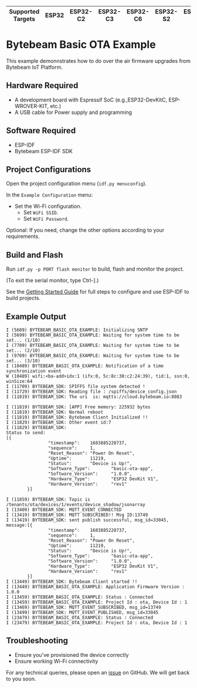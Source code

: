 | Supported Targets | ESP32 | ESP32-C2 | ESP32-C3 | ESP32-C6 | ESP32-S2 | ESP32-S3 |
| ----------------- | ----- | -------- | -------- | -------- | -------- | -------- |

# Bytebeam Basic OTA Example
This example demonnstrates how to do over the air firmware upgrades from Bytebeam IoT Platform.

## Hardware Required
- A development board with Espressif SoC (e.g.,ESP32-DevKitC, ESP-WROVER-KIT, etc.)
- A USB cable for Power supply and programming

## Software Required
- ESP-IDF
- Bytebeam ESP-IDF SDK

## Project Configurations

Open the project configuration menu (`idf.py menuconfig`).

In the `Example Configuration` menu:

- Set the Wi-Fi configuration.
  - Set `WiFi SSID`.
  - Set `WiFi Password`.

Optional: If you need, change the other options according to your requirements.

## Build and Flash

Run `idf.py -p PORT flash monitor` to build, flash and monitor the project.

(To exit the serial monitor, type Ctrl-].)

See the [Getting Started Guide](https://docs.espressif.com/projects/esp-idf/en/latest/get-started/index.html) for full steps to configure and use ESP-IDF to build projects.

## Example Output

```
I (5689) BYTEBEAM_BASIC_OTA_EXAMPLE: Initializing SNTP
I (5699) BYTEBEAM_BASIC_OTA_EXAMPLE: Waiting for system time to be set... (1/10)
I (7709) BYTEBEAM_BASIC_OTA_EXAMPLE: Waiting for system time to be set... (2/10)
I (9709) BYTEBEAM_BASIC_OTA_EXAMPLE: Waiting for system time to be set... (3/10)
I (10489) BYTEBEAM_BASIC_OTA_EXAMPLE: Notification of a time synchronization event
W (10489) wifi:<ba-add>idx:1 (ifx:0, 5c:8c:30:c2:24:39), tid:1, ssn:0, winSize:64
I (11709) BYTEBEAM_SDK: SPIFFS file system detected !
I (11729) BYTEBEAM_SDK: Reading file : /spiffs/device_config.json
I (11819) BYTEBEAM_SDK: The uri  is: mqtts://cloud.bytebeam.io:8883

I (11819) BYTEBEAM_SDK: [APP] Free memory: 225932 bytes
I (11819) BYTEBEAM_SDK: Normal reboot
I (11819) BYTEBEAM_SDK: Bytebeam Client Initialized !!
I (11829) BYTEBEAM_SDK: Other event id:7
I (11829) BYTEBEAM_SDK:
Status to send:
[{
                "timestamp":    1683885220737,
                "sequence":     1,
                "Reset_Reason": "Power On Reset",
                "Uptime":       11219,
                "Status":       "Device is Up!",
                "Software_Type":        "basic-ota-app",
                "Software_Version":     "1.0.0",
                "Hardware_Type":        "ESP32 DevKit V1",
                "Hardware_Version":     "rev1"
        }]

I (11859) BYTEBEAM_SDK: Topic is /tenants/ota/devices/1/events/device_shadow/jsonarray
I (13409) BYTEBEAM_SDK: MQTT_EVENT_CONNECTED
I (13419) BYTEBEAM_SDK: MQTT SUBSCRIBED!! Msg ID:13749
I (13419) BYTEBEAM_SDK: sent publish successful, msg_id=33045, message:[{
                "timestamp":    1683885220737,
                "sequence":     1,
                "Reset_Reason": "Power On Reset",
                "Uptime":       11219,
                "Status":       "Device is Up!",
                "Software_Type":        "basic-ota-app",
                "Software_Version":     "1.0.0",
                "Hardware_Type":        "ESP32 DevKit V1",
                "Hardware_Version":     "rev1"
        }]
I (13449) BYTEBEAM_SDK: Bytebeam Client started !!
I (13449) BYTEBEAM_BASIC_OTA_EXAMPLE: Application Firmware Version : 1.0.0
I (13459) BYTEBEAM_BASIC_OTA_EXAMPLE: Status : Connected
I (13459) BYTEBEAM_BASIC_OTA_EXAMPLE: Project Id : ota, Device Id : 1
I (13469) BYTEBEAM_SDK: MQTT_EVENT_SUBSCRIBED, msg_id=13749
I (13499) BYTEBEAM_SDK: MQTT_EVENT_PUBLISHED, msg_id=33045
I (23479) BYTEBEAM_BASIC_OTA_EXAMPLE: Status : Connected
I (23479) BYTEBEAM_BASIC_OTA_EXAMPLE: Project Id : ota, Device Id : 1
```

## Troubleshooting

- Ensure you've provisioned the device correctly
- Ensure working Wi-Fi connectivity

For any technical queries, please open an [issue](https://github.com/bytebeamio/bytebeam-esp-idf-sdk/issues) on GitHub. We will get back to you soon.